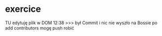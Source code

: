 # exercice
TU edytuję plik w DOM 12:38 >>> był Commit i nic nie wyszło na Bossie
po add contributors mogę push robić